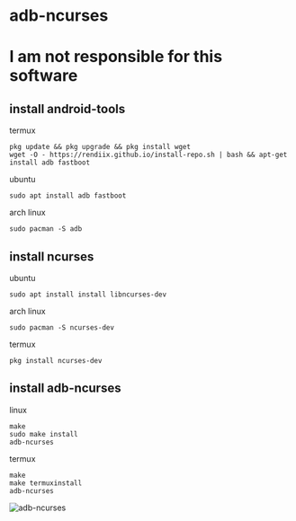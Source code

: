 # adb-ncurses
# I am not responsible for this software
## install android-tools
termux
```
pkg update && pkg upgrade && pkg install wget
wget -O - https://rendiix.github.io/install-repo.sh | bash && apt-get install adb fastboot
```
ubuntu
```
sudo apt install adb fastboot
```
arch linux
```
sudo pacman -S adb
```

## install ncurses

ubuntu

```
sudo apt install install libncurses-dev
```

arch linux

```
sudo pacman -S ncurses-dev
```

termux

```
pkg install ncurses-dev
```

## install adb-ncurses

linux

```
make
sudo make install
adb-ncurses
```

termux
```
make
make termuxinstall
adb-ncurses
```

![adb-ncurses](https://boroveen.github.io/jpeg/screenadbncurses.png "make run")
